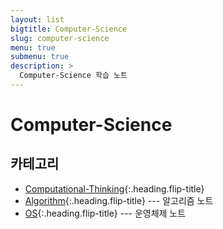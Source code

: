 ```yaml
---
layout: list
bigtitle: Computer-Science
slug: computer-science
menu: true
submenu: true
description: >
  Computer-Science 학습 노트
---
```


# Computer-Science

## 카테고리

* [Computational-Thinking]{:.heading.flip-title}
* [Algorithm]{:.heading.flip-title} --- 알고리즘 노트
* [OS]{:.heading.flip-title} --- 운영체제 노트

[Computational-Thinking]: /computational-thinking/
[Algorithm]: /algorithm/
[OS]: /os/






